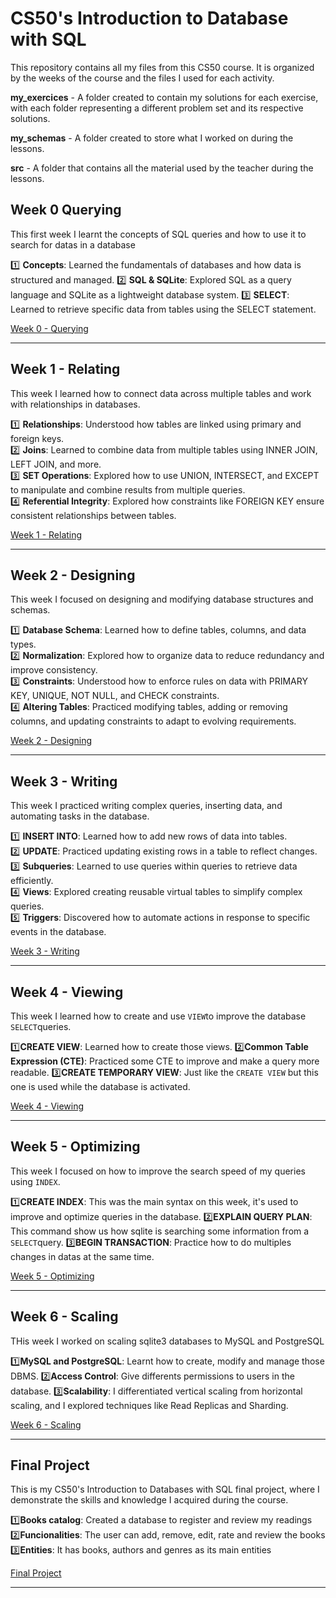 # CS50's Introduction to Database with SQL

This repository contains all my files from this CS50 course.
It is organized by the weeks of the course and the files I used for each activity.

 **my_exercices** - A folder created to contain my solutions for each exercise, with each folder representing a different problem set and its respective solutions.
 
 **my_schemas** - A folder created to store what I worked on during the lessons.
 
 **src** - A folder that contains all the material used by the teacher during the lessons.


## Week 0 Querying
This first week I learnt the concepts of SQL queries and how to use it to search for datas in a database

1️⃣ **Concepts**: Learned the fundamentals of databases and how data is structured and managed.
2️⃣ **SQL & SQLite**: Explored SQL as a query language and SQLite as a lightweight database system.
3️⃣ **SELECT**: Learned to retrieve specific data from tables using the SELECT statement.

[Week 0 - Querying](https://github.com/Calixtoyago/CS50-Introduction-to-Database-with-SQL/tree/main/Week%200%20Querying)

---

## Week 1 - Relating  
This week I learned how to connect data across multiple tables and work with relationships in databases.  

1️⃣ **Relationships**: Understood how tables are linked using primary and foreign keys.  
2️⃣ **Joins**: Learned to combine data from multiple tables using INNER JOIN, LEFT JOIN, and more.  
3️⃣ **SET Operations**: Explored how to use UNION, INTERSECT, and EXCEPT to manipulate and combine results from multiple queries.  
4️⃣ **Referential Integrity**: Explored how constraints like FOREIGN KEY ensure consistent relationships between tables.  

[Week 1 - Relating](https://github.com/Calixtoyago/CS50-Introduction-to-Database-with-SQL/tree/main/Week%201%20Relating)

---

## Week 2 - Designing  
This week I focused on designing and modifying database structures and schemas.  

1️⃣ **Database Schema**: Learned how to define tables, columns, and data types.  
2️⃣ **Normalization**: Explored how to organize data to reduce redundancy and improve consistency.  
3️⃣ **Constraints**: Understood how to enforce rules on data with PRIMARY KEY, UNIQUE, NOT NULL, and CHECK constraints.  
4️⃣ **Altering Tables**: Practiced modifying tables, adding or removing columns, and updating constraints to adapt to evolving requirements.  

[Week 2 - Designing](https://github.com/Calixtoyago/CS50-Introduction-to-Database-with-SQL/tree/main/Week%202%20Designing)

---

## Week 3 - Writing  
This week I practiced writing complex queries, inserting data, and automating tasks in the database.  

1️⃣ **INSERT INTO**: Learned how to add new rows of data into tables.  
2️⃣ **UPDATE**: Practiced updating existing rows in a table to reflect changes.  
3️⃣ **Subqueries**: Learned to use queries within queries to retrieve data efficiently.  
4️⃣ **Views**: Explored creating reusable virtual tables to simplify complex queries.  
5️⃣ **Triggers**: Discovered how to automate actions in response to specific events in the database.  

[Week 3 - Writing](https://github.com/Calixtoyago/CS50-Introduction-to-Database-with-SQL/tree/main/Week%203%20Writing)

---

## Week 4 - Viewing
This week I learned how to create and use `VIEW`to improve the database `SELECT`queries.

1️⃣**CREATE VIEW**: Learned how to create those views.
2️⃣**Common Table Expression (CTE)**: Practiced some CTE to improve and make a query more readable.
3️⃣**CREATE TEMPORARY VIEW**: Just like the `CREATE VIEW` but this one is used while the database is activated.

[Week 4 - Viewing](https://github.com/Calixtoyago/CS50-Introduction-to-Database-with-SQL/tree/main/Week%204%20Viewing)

---

## Week 5 - Optimizing
This week I focused on how to improve the search speed of my queries using `INDEX`.

1️⃣**CREATE INDEX**: This was the main syntax on this week, it's used to improve and optimize queries in the database.
2️⃣**EXPLAIN QUERY PLAN**: This command show us how sqlite is searching some information from a `SELECT`query.
3️⃣**BEGIN TRANSACTION**: Practice how to do multiples changes in datas at the same time.

[Week 5 - Optimizing](https://github.com/Calixtoyago/CS50-Introduction-to-Database-with-SQL/tree/main/Week%205%20Optimizing)

---

## Week 6 - Scaling
THis week I worked on scaling sqlite3 databases to MySQL and PostgreSQL

1️⃣**MySQL and PostgreSQL**: Learnt how to create, modify and manage those DBMS.
2️⃣**Access Control**: Give differents permissions to users in the database.
3️⃣**Scalability**: I differentiated vertical scaling from horizontal scaling, and I explored techniques like Read Replicas and Sharding.

[Week 6 - Scaling](https://github.com/Calixtoyago/CS50-Introduction-to-Database-with-SQL/tree/main/Week_6_Scaling)

---

## Final Project
This is my CS50's Introduction to Databases with SQL final project, where I demonstrate the skills and knowledge I acquired during the course.

1️⃣**Books catalog**: Created a database to register and review my readings
2️⃣**Funcionalities**: The user can add, remove, edit, rate and review the books
3️⃣**Entities**: It has books, authors and genres as its main entities

[Final Project](https://github.com/Calixtoyago/CS50-Introduction-to-Database-with-SQL/tree/main/Final%20Project)

---